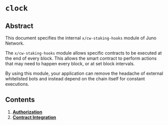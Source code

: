 # `clock`

## Abstract

This document specifies the internal `x/cw-staking-hooks` module of Juno Network.

The `x/cw-staking-hooks` module allows specific contracts to be executed at the end of every block. This allows the smart contract to perform actions that may need to happen every block, or at set block intervals.

By using this module, your application can remove the headache of external whitelisted bots and instead depend on the chain itself for constant executions.

## Contents

1. **[Authorization](01_authorization.md)**
2. **[Contract Integration](02_integration.md)**
